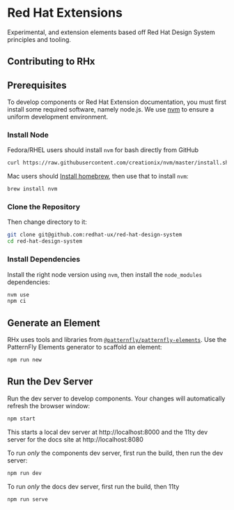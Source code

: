 # Red Hat Extensions

Experimental, and extension elements based off Red Hat Design System principles and tooling.

## Contributing to RHx

## Prerequisites

To develop components or Red Hat Extension documentation, you must first install
some required software, namely node.js. We use [nvm](https://github.com/nvm-sh/nvm)
to ensure a uniform development environment.

### Install Node
Fedora/RHEL users should install `nvm` for bash directly from GitHub

```bash
curl https://raw.githubusercontent.com/creationix/nvm/master/install.sh | bash
```

Mac users should [Install homebrew](https://brew.sh/), then use that to install `nvm`:

```bash
brew install nvm
```

### Clone the Repository

Then change directory to it:

```bash
git clone git@github.com:redhat-ux/red-hat-design-system
cd red-hat-design-system
```

### Install Dependencies
Install the right node version using `nvm`, then install the `node_modules` dependencies:

```bash
nvm use
npm ci
```

## Generate an Element

RHx uses tools and libraries from  [`@patternfly/patternfly-elements`](https://github.com/patternfly/patternfly-elements).
Use the PatternFly Elements generator to scaffold an element:

```bash
npm run new
```

## Run the Dev Server
Run the dev server to develop components. Your changes will automatically refresh the browser
window:

```bash
npm start
```

This starts a local dev server at http://localhost:8000 and the 11ty dev server for the docs site at http://localhost:8080

To run *only* the components dev server, first run the build, then run the dev 
server:
```bash
npm run dev
```

To run *only* the docs dev server, first run the build, then 11ty
```bash
npm run serve
```
